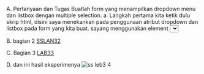 
A. Pertanyaan dan Tugas
Buatlah form yang menampilkan dropdown menu dan listbox dengan multiple selection.
a. Langkah pertama kita ketik dulu skrip html, disini saya menekankan pada penggunaan atribut dropdown dan listbox pada form yang kita buat. sayang menggunakan element <select> untuk menampilkan dropdown menu dan listbox. atribut ini biasanya digunakan untuk memilih salah satu dari beberapa pilihan yang ada pada form. untuk lebih jelasnya bisa dilihat pada gambar dibawah ini. 
 [ss leb3 1](https://user-images.githubusercontent.com/101814131/161118024-1932c22a-13c4-4a52-84e4-1cc8799bd03a.png)
 
 B. bagian 2
 [SSLAN32](https://user-images.githubusercontent.com/101814131/161121968-414803aa-b185-488e-965a-bcbfbee389ef.png)
 
 C. Bagian 3
 [LAB33](https://user-images.githubusercontent.com/101814131/161122146-4263daf9-ebd7-43fd-8bc3-806116c81f44.png)
 
 D. dan ini hasil eksperimenya
 ![ss leb3 4](https://user-images.githubusercontent.com/101814131/161122484-e032460e-0ea5-442c-bf6b-017ffa05abe5.png)



